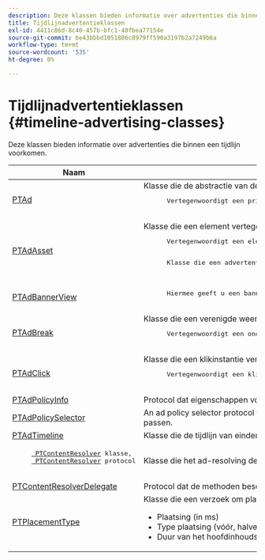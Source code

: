 ```yaml
---
description: Deze klassen bieden informatie over advertenties die binnen een tijdlijn voorkomen.
title: Tijdlijnadvertentieklassen
exl-id: 4411c86d-8c40-457b-bfc1-40fbea77154e
source-git-commit: be43bbbd1051886c8979ff590a3197b2a7249b6a
workflow-type: tm+mt
source-wordcount: '535'
ht-degree: 0%

---
```


# Tijdlijnadvertentieklassen {#timeline-advertising-classes}

Deze klassen bieden informatie over advertenties die binnen een tijdlijn voorkomen.

<table frame="all" colsep="1" rowsep="1" id="table_1A59E777BA99466793D586286F19E933"> 
 <thead> 
  <tr rowsep="1"> 
   <th colname="1" class="entry"><b>Naam</b></th> 
   <th colname="2" class="entry"><b>Beschrijving</b></th> 
  </tr> 
 </thead>
 <tbody> 
  <tr rowsep="1"> 
   <td colname="1"><a href="https://help.adobe.com/en_US/primetime/api/psdk/appledoc/Classes/PTAd.html" format="html" scope="external"> PTAd</a> </td> 
   <td colname="2">Klasse die de abstractie van de Advertentie bepaalt en alle advertentiemateriaal houdt. Deze wordt gedefinieerd door een unieke id, een duur en een MediaResource. MediaResource bevat URL waar de daadwerkelijke advertentie inhoud verblijft. 
    <pre>
      Vertegenwoordigt een primair lineair element dat in de inhoud wordt gespliceerd. Het kan eventueel een serie van metgezelactiva bevatten die samen met het lineaire element moeten worden getoond.
    </pre> </td> 
  </tr> 
  <tr rowsep="1"> 
   <td colname="1"> <a href="https://help.adobe.com/en_US/primetime/api/psdk/appledoc/Classes/PTAdAsset.html" format="html" scope="external"> PTAdAsset</a> </td> 
   <td colname="2">Klasse die een element vertegenwoordigt dat moet worden weergegeven. 
    <pre>
      Vertegenwoordigt een element dat moet worden weergegeven.
    </pre> 
    <pre>
      Klasse die een advertentie-element vertegenwoordigt.
    </pre> </td> 
  </tr> 
  <tr rowsep="1"> 
   <td colname="1"><a href="https://help.adobe.com/en_US/primetime/api/psdk/appledoc/Classes/PTAdBannerView.html" format="html" scope="external"> PTAdBannerView</a> </td> 
   <td colname="2">
    <pre>
      Hiermee geeft u een bannerelement weer. Uw toepassing moet een nieuwe instantie van deze hulpprogrammaklasse maken, het bannerelement instellen en aan een weergave toevoegen. De indruk en klik het volgen voor de banner wordt intern beheerd door deze klasse.
    </pre> </td> 
  </tr> 
  <tr rowsep="1"> 
   <td colname="1"> <a href="https://help.adobe.com/en_US/primetime/api/psdk/appledoc/Classes/PTAdBreak.html" format="html" scope="external"> PTAdBreak</a> </td> 
   <td colname="2">Klasse die een verenigde weergave biedt op meerdere advertenties die op een bepaald punt tijdens het afspelen worden afgespeeld. 
    <pre>
      Vertegenwoordigt een ononderbroken opeenvolging van advertenties die in de inhoud worden gespliceerd.
    </pre> </td> 
  </tr> 
  <tr rowsep="1"> 
   <td colname="1"> <a href="https://help.adobe.com/en_US/primetime/api/psdk/appledoc/Classes/PTAdClick.html" format="html" scope="external"> PTAdClick</a> </td> 
   <td colname="2">Klasse die een klikinstantie vertegenwoordigt die aan activa wordt geassocieerd. Deze instantie bevat informatie over de doorklikken-URL en de titel die kunnen worden gebruikt om extra informatie aan de gebruiker te verstrekken. 
    <pre>
      Vertegenwoordigt een klikinstantie verbonden aan een middel. Deze instantie bevat informatie over de doorklikken-URL en de titel die kunnen worden gebruikt om extra informatie aan de gebruiker te verstrekken.
    </pre> </td> 
  </tr> 
  <tr rowsep="1"> 
   <td colname="1"><a href="https://help.adobe.com/en_US/primetime/api/psdk/appledoc/Classes/PTAdPolicyInfo.html" format="html" scope="external"> PTAdPolicyInfo</a> </td> 
   <td colname="2"> Protocol dat eigenschappen voor API-aanroepen van AdPolicySelector definieert. Deze eigenschappen bieden de context voor het afdwingen van elk advertentiegedrag. </td> 
  </tr> 
  <tr rowsep="1"> 
   <td colname="1"><a href="https://help.adobe.com/en_US/primetime/api/psdk/appledoc/Protocols/PTAdPolicySelector.html" format="html" scope="external">PTAdPolicySelector</a></td> 
   <td colname="2"> An ad policy selector protocol for enforcing and behavior. De toepassingen kunnen met dit protocol in overeenstemming zijn door alle vereiste methodes uit te voeren of door de bestaande standaard beleidsselecteurscategorie uit te breiden om specifiek gedrag aan te passen. </td> 
  </tr> 
  <tr rowsep="1"> 
   <td colname="1"><a href="https://help.adobe.com/en_US/primetime/api/psdk/appledoc/Classes/PTAdTimeline.html" format="html" scope="external">PTAdTimeline</a></td> 
   <td colname="2"> Klasse die de tijdlijn van einden binnen de inhoud vertegenwoordigt. </td> 
  </tr> 
  <tr rowsep="1"> 
   <td colname="1"> 
    <pre>
     <a href="https://help.adobe.com/en_US/primetime/api/psdk/appledoc/Classes/PTContentResolver.html" format="html" scope="external"> PTContentResolver</a> klasse, 
     <a href="https://help.adobe.com/en_US/primetime/api/psdk/appledoc/Protocols/PTContentResolver.html" format="html" scope="external"> PTContentResolver</a> protocol
    </pre> </td> 
   <td colname="2"> Klasse die het ad-resolving deel in het Adobe Primetime en besluitvormingsproces behandelt. </td> 
  </tr> 
  <tr rowsep="1"> 
   <td colname="1"><a href="https://help.adobe.com/en_US/primetime/api/psdk/appledoc/Protocols/PTContentResolverDelegate.html" format="html" scope="external"> PTContentResolverDelegate</a> </td> 
   <td colname="2"> Protocol dat de methoden beschrijft die de aangepaste inhoud oplosser ( <span class="codeph"> PTContentResolver</span> ) moet worden gebruikt om aan de gedelegeerde de status van het oplossen van inhoud mee te delen. </td> 
  </tr> 
  <tr rowsep="0"> 
   <td colname="1"> <a href="https://help.adobe.com/en_US/primetime/api/psdk/appledoc/Constants/PTPlacementType.html" format="html" scope="external"> PTPlacementType</a> </td> 
   <td colname="2">Klasse die een verzoek om plaatsingsinformatie onttrekt. Aan elke opgeloste advertentie moet één plaatsingsinformatie zijn gekoppeld. De plaatsingsinformatie beschrijft waar de advertentie op de tijdlijn moet worden geplaatst. Het bevat informatie zoals: 
    <ul id="ul_A9105A78F0C24488BCD5E3F2EE62A3EE"> 
     <li id="li_01E968A4330D4B40BA1EB6F4A6000FFD">Plaatsing (in ms) </li> 
     <li id="li_A3DC9498BEE14FBA9E7A5D26874F3984">Type plaatsing (vóór, halverwege of na de rollover) </li> 
     <li id="li_4B9094DD318B4792854A377CC6064232">Duur van het hoofdinhoudsegment dat op het punt staat te worden vervangen </li> 
    </ul> </td> 
  </tr> 
 </tbody> 
</table>
